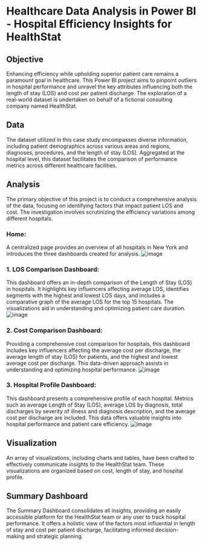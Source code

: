# Healthcare Data Analysis in Power BI - Hospital Efficiency Insights for HealthStat

## Objective
Enhancing efficiency while upholding superior patient care remains a paramount goal in healthcare. This Power BI project aims to pinpoint outliers in hospital performance and unravel the key attributes influencing both the length of stay (LOS) and cost per patient discharge. The exploration of a real-world dataset is undertaken on behalf of a fictional consulting company named HealthStat.

## Data
The dataset utilized in this case study encompasses diverse information, including patient demographics across various areas and regions, diagnoses, procedures, and the length of stay (LOS). Aggregated at the hospital level, this dataset facilitates the comparison of performance metrics across different healthcare facilities.

## Analysis
The primary objective of this project is to conduct a comprehensive analysis of the data, focusing on identifying factors that impact patient LOS and cost. The investigation involves scrutinizing the efficiency variations among different hospitals.

### Home:
A centralized page provides an overview of all hospitals in New York and introduces the three dashboards created for analysis.
![image](https://github.com/umeshmehtre/Hospital-Efficiency-Insights-for-HealthStat/assets/154005363/4ae14bda-ef7c-4d22-9690-a7c0f59bc224)

### 1. LOS Comparison Dashboard:
This dashboard offers an in-depth comparison of the Length of Stay (LOS) in hospitals. It highlights key influencers affecting average LOS, identifies segments with the highest and lowest LOS days, and includes a comparative graph of the average LOS for the top 15 hospitals. The visualizations aid in understanding and optimizing patient care duration.
![image](https://github.com/umeshmehtre/Hospital-Efficiency-Insights-for-HealthStat/assets/154005363/1a031716-0c24-42b2-bd56-157e78a51d3c)

### 2. Cost Comparison Dashboard:
Providing a comprehensive cost comparison for hospitals, this dashboard includes key influencers affecting the average cost per discharge, the average length of stay (LOS) for patients, and the highest and lowest average cost per discharge. This data-driven approach assists in understanding and optimizing hospital performance.
![image](https://github.com/umeshmehtre/Hospital-Efficiency-Insights-for-HealthStat/assets/154005363/323ba0f2-cbed-4bb2-83fe-75340eada1b2)

### 3. Hospital Profile Dashboard:
This dashboard presents a comprehensive profile of each hospital. Metrics such as average Length of Stay (LOS), average LOS by diagnosis, total discharges by severity of illness and diagnosis description, and the average cost per discharge are included. This data offers valuable insights into hospital performance and patient care efficiency.
![image](https://github.com/umeshmehtre/Hospital-Efficiency-Insights-for-HealthStat/assets/154005363/f981a534-b83b-4618-ba5e-66ee464af39f)

## Visualization
An array of visualizations, including charts and tables, have been crafted to effectively communicate insights to the HealthStat team. These visualizations are organized based on cost, length of stay, and hospital profile.

## Summary Dashboard
The Summary Dashboard consolidates all insights, providing an easily accessible platform for the HealthStat team or any user to track hospital performance. It offers a holistic view of the factors most influential in length of stay and cost per patient discharge, facilitating informed decision-making and strategic planning.

